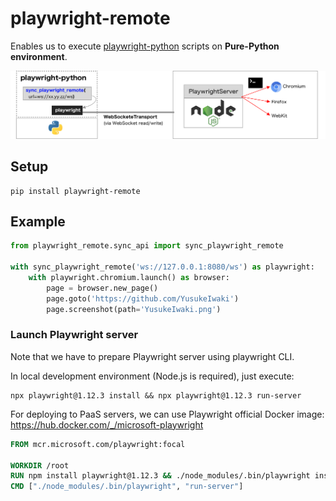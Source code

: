 # playwright-remote

Enables us to execute [playwright-python](https://github.com/microsoft/playwright-python) scripts on **Pure-Python environment**.

![image](README/structure.png)

## Setup

```
pip install playwright-remote
```

## Example

```py
from playwright_remote.sync_api import sync_playwright_remote

with sync_playwright_remote('ws://127.0.0.1:8080/ws') as playwright:
    with playwright.chromium.launch() as browser:
        page = browser.new_page()
        page.goto('https://github.com/YusukeIwaki')
        page.screenshot(path='YusukeIwaki.png')
```

### Launch Playwright server

Note that we have to prepare Playwright server using playwright CLI.

In local development environment (Node.js is required), just execute:

```
npx playwright@1.12.3 install && npx playwright@1.12.3 run-server
```

For deploying to PaaS servers, we can use Playwright official Docker image: https://hub.docker.com/_/microsoft-playwright

```Dockerfile
FROM mcr.microsoft.com/playwright:focal

WORKDIR /root
RUN npm install playwright@1.12.3 && ./node_modules/.bin/playwright install
CMD ["./node_modules/.bin/playwright", "run-server"]
```

